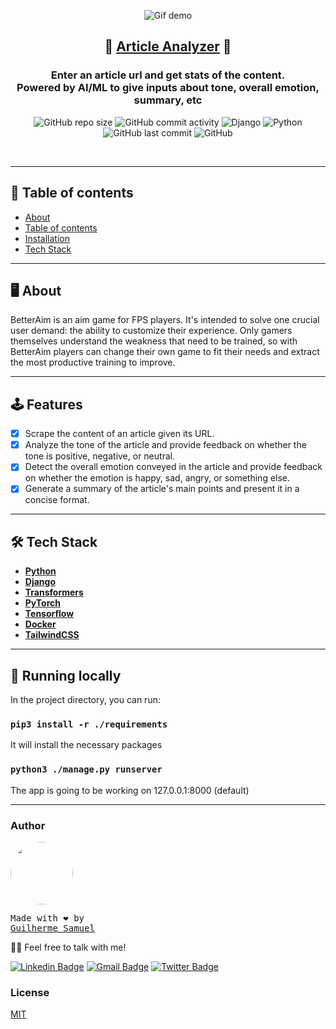 <p align="center">
<img src="https://i.ibb.co/1L412ms/Peek-2023-03-01-23-15.gif" alt="Gif demo" />
</p>
<h2 align="center">
  📰 <a href="https://betteraim.herokuapp.com">Article Analyzer</a> 📰
</h2>
<h3 align="center"> 
  Enter an article url and get stats of the content. <br />
  Powered by AI/ML to give inputs about tone, overall emotion, summary, etc
</h3>

<p align="center">
<img alt="GitHub repo size" src="https://img.shields.io/github/repo-size/guilhermefront/article-analyzer">
<img alt="GitHub commit activity" src="https://img.shields.io/github/commit-activity/m/guilhermefront/article-analyzer">
<img alt="Django" src="https://img.shields.io/badge/django-%23092E20.svg?style=flat&logo=django&logoColor=white">
<img alt="Python" src="https://img.shields.io/badge/Python-3776AB?style=flat&logo=python&logoColor=white">
<img alt="GitHub last commit" src="https://img.shields.io/github/last-commit/guilhermefront/article-analyzer">
<img alt="GitHub" src="https://img.shields.io/github/license/guilhermefront/article-analyzer">
</p>

<br>

---

## 📌 Table of contents

<!--ts-->

- [About](#About)
- [Table of contents](#tabela-de-conteudo)
- [Installation](#instalacao)
- [Tech Stack](#Tech-Stack)
<!--te-->

---

## 🖥 About

BetterAim is an aim game for FPS players. It's intended to solve one crucial user demand: the ability to customize their experience. Only gamers themselves understand the weakness that need to be trained, so with BetterAim players can change their own game to fit their needs and extract the most productive training to improve.

---

## 🕹 Features

- [x] Scrape the content of an article given its URL.
- [x] Analyze the tone of the article and provide feedback on whether the tone is positive, negative, or neutral.
- [x] Detect the overall emotion conveyed in the article and provide feedback on whether the emotion is happy, sad, angry, or something else.
- [x] Generate a summary of the article's main points and present it in a concise format.

---

## 🛠 Tech Stack

- **[Python](https://github.com/python/cpython)**
- **[Django](https://github.com/django/django)**
- **[Transformers](https://github.com/huggingface/transformers)**
- **[PyTorch](https://github.com/pytorch/pytorch)**
- **[Tensorflow](https://github.com/tensorflow/tensorflow)**
- **[Docker](https://github.com/docker)**
- **[TailwindCSS](https://github.com/tailwindlabs/tailwindcss)**

---

## 🚀 Running locally

In the project directory, you can run:

### `pip3 install -r ./requirements`

It will install the necessary packages

### `python3 ./manage.py runserver`

The app is going to be working on 127.0.0.1:8000 (default)

---

### Author

<a href="github.com/guilhermefront">
 <img style="border-radius: 50%;" src="https://avatars2.githubusercontent.com/u/49620737?s=460&u=affe940c45f9f14f3d456561e49e34d64e5b2078&v=4" width="100px;" alt=""/>
 <br />
</a>
<pre>Made with ❤️ by 
<a href="github.com/guilhermefront">Guilherme Samuel</a></pre>

👋🏽 Feel free to talk with me!

[![Linkedin Badge](https://img.shields.io/badge/-Guilherme%20Samuel-blue?style=flat-square&logo=Linkedin&logoColor=white&link=https://www.linkedin.com/in/guilherme-samuel-2aa7aa19b/)](https://www.linkedin.com/in/guilherme-samuel-2aa7aa19b/)
[![Gmail Badge](https://img.shields.io/badge/-devguilhermefront@gmail.com-c14438?style=flat-square&logo=Gmail&logoColor=white&link=mailto:devguilhermefront@gmail.com)](mailto:devguilhermefront@gmail.com)
[![Twitter Badge](https://img.shields.io/badge/-guilhermefront-1ca0f1?style=flat-square&labelColor=1ca0f1&logo=twitter&logoColor=white&link=https://twitter.com/tgmarinho)](https://twitter.com/guilhermefront)

### License

[MIT](https://github.com/guilhermefront/betteraim/blob/master/README.md)

